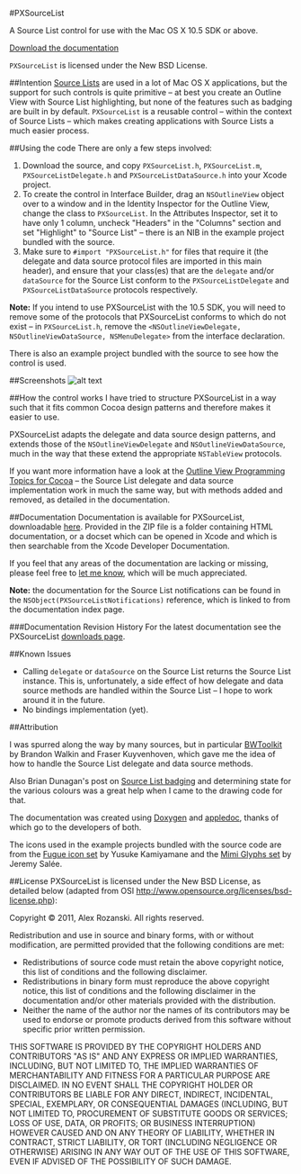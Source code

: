 #PXSourceList

A Source List control for use with the Mac OS X 10.5 SDK or above.

[Download the documentation][1]

`PXSourceList` is licensed under the New BSD License.

##Intention
[Source Lists][2] are used in a lot of Mac OS X applications, but the support for such controls is quite primitive – at best you create an Outline View with Source List highlighting, but none of the features such as badging are built in by default. `PXSourceList` is a reusable control – within the context of Source Lists – which makes creating applications with Source Lists a much easier process.

##Using the code
There are only a few steps involved:

 1. Download the source, and copy `PXSourceList.h`, `PXSourceList.m`, `PXSourceListDelegate.h` and `PXSourceListDataSource.h` into your Xcode project.
 2. To create the control in Interface Builder, drag an `NSOutlineView` object over to a window and in the Identity Inspector for the Outline View, change the class to `PXSourceList`. In the Attributes Inspector, set it to have only 1 column, uncheck "Headers" in the "Columns" section and set "Highlight" to "Source List" – there is an NIB in the example project bundled with the source.
 3. Make sure to `#import "PXSourceList.h"` for files that require it (the delegate and data source protocol files are imported in this main header), and ensure that your class(es) that are the `delegate` and/or `dataSource` for the Source List conform to the `PXSourceListDelegate` and `PXSourceListDataSource` protocols respectively.

**Note:** If you intend to use PXSourceList with the 10.5 SDK, you will need to remove some of the protocols that PXSourceList conforms to which do not exist – in `PXSourceList.h`, remove the `<NSOutlineViewDelegate, NSOutlineViewDataSource, NSMenuDelegate>` from the interface declaration.

There is also an example project bundled with the source to see how the control is used.

##Screenshots
![alt text][3]

##How the control works
I have tried to structure PXSourceList in a way such that it fits common Cocoa design patterns and therefore makes it easier to use.

PXSourceList adapts the delegate and data source design patterns, and extends those of the `NSOutlineViewDelegate` and `NSOutlineViewDataSource`, much in the way that these extend the appropriate `NSTableView` protocols.

If you want more information have a look at the [Outline View Programming Topics for Cocoa][4] – the Source List delegate and data source implementation work in much the same way, but with methods added and removed, as detailed in the documentation.

##Documentation
Documentation is available for PXSourceList, downloadable [here][5]. Provided in the ZIP file is a folder containing HTML documentation, or a docset which can be opened in Xcode and which is then searchable from the Xcode Developer Documentation.

If you feel that any areas of the documentation are lacking or missing, please feel free to [let me know][6], which will be much appreciated.

**Note:** the documentation for the Source List notifications can be found in the `NSObject(PXSourceListNotifications)` reference, which is linked to from the documentation index page.

###Documentation Revision History
For the latest documentation see the PXSourceList [downloads page][7].

##Known Issues

  - Calling `delegate` or `dataSource` on the Source List returns the Source List instance. This is, unfortunately, a side effect of how delegate and data source methods are handled within the Source List – I hope to work around it in the future.
  - No bindings implementation (yet).

##Attribution

I was spurred along the way by many sources, but in particular [BWToolkit][8] by Brandon Walkin and Fraser Kuyvenhoven, which gave me the idea of how to handle the Source List delegate and data source methods.

Also Brian Dunagan's post on [Source List badging][9] and determining state for the various colours was a great help when I came to the drawing code for that.

The documentation was created using [Doxygen][10] and [appledoc][11], thanks of which go to the developers of both.

The icons used in the example projects bundled with the source code are from the [Fugue icon set][12] by Yusuke Kamiyamane and the [Mimi Glyphs set][13] by Jeremy Salée.

##License
PXSourceList is licensed under the New BSD License, as detailed below (adapted from OSI http://www.opensource.org/licenses/bsd-license.php):


Copyright &copy; 2011, Alex Rozanski.
All rights reserved.

Redistribution and use in source and binary forms, with or without modification, are permitted provided that the following conditions are met:

- Redistributions of source code must retain the above copyright notice, this list of conditions and the following disclaimer.
- Redistributions in binary form must reproduce the above copyright notice, this list of conditions and the following disclaimer in the documentation and/or other materials provided with the distribution.
- Neither the name of the author nor the names of its contributors may be used to endorse or promote products derived from this software without specific prior written permission.

THIS SOFTWARE IS PROVIDED BY THE COPYRIGHT HOLDERS AND CONTRIBUTORS "AS IS" AND ANY EXPRESS OR IMPLIED WARRANTIES, INCLUDING, BUT NOT LIMITED TO, THE IMPLIED WARRANTIES OF MERCHANTABILITY AND FITNESS FOR A PARTICULAR PURPOSE ARE DISCLAIMED. IN NO EVENT SHALL THE COPYRIGHT HOLDER OR CONTRIBUTORS BE LIABLE FOR ANY DIRECT, INDIRECT, INCIDENTAL, SPECIAL, EXEMPLARY, OR CONSEQUENTIAL DAMAGES (INCLUDING, BUT NOT LIMITED TO, PROCUREMENT OF SUBSTITUTE GOODS OR SERVICES; LOSS OF USE, DATA, OR PROFITS; OR BUSINESS INTERRUPTION) HOWEVER CAUSED AND ON ANY THEORY OF LIABILITY, WHETHER IN CONTRACT, STRICT LIABILITY, OR TORT (INCLUDING NEGLIGENCE OR OTHERWISE) ARISING IN ANY WAY OUT OF THE USE OF THIS SOFTWARE, EVEN IF ADVISED OF THE POSSIBILITY OF SUCH DAMAGE.


  [1]: http://github.com/Perspx/PXSourceList/downloads
  [2]: http://developer.apple.com/library/mac/documentation/UserExperience/Conceptual/AppleHIGuidelines/Windows/Windows.html#//apple_ref/doc/uid/20000961-CHDDIGDE
  [3]: http://perspx.com/wp-content/uploads/2010/01/pxsourcelist.jpg
  [4]: http://developer.apple.com/mac/library/DOCUMENTATION/Cocoa/Conceptual/OutlineView/Articles/UsingOutlineDataSource.html
  [5]: http://github.com/Perspx/PXSourceList/downloads
  [6]: http://perspx.com/contact
  [7]: http://github.com/Perspx/PXSourceList/downloads
  [8]: http://brandonwalkin.com/bwtoolkit/
  [9]: http://www.bdunagan.com/2008/11/10/cocoa-tutorial-source-list-badges-part-2/
  [10]: http://www.doxygen.org/
  [11]: http://www.gentlebytes.com/freeware/appledoc/
  [12]: http://www.pinvoke.com/
  [13]: http://salleedesign.com/resources/mimi-glyphs/
